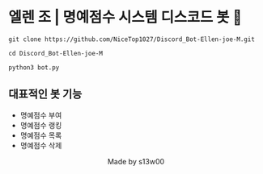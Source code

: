 # 엘렌 조 | 명예점수 시스템 디스코드 봇 🤖

```linux
git clone https://github.com/NiceTop1027/Discord_Bot-Ellen-joe-M.git

cd Discord_Bot-Ellen-joe-M

python3 bot.py
```

## 대표적인 봇 기능
<ul>
  <li>명예점수 부여</li>
  <li>명예점수 랭킹</li>
  <li>명예점수 목록</li>
  <li>명예점수 삭제</li>
</ul>

<div style="text-align: center;">
  <p style="">Made by s13w00</p>
</div>
